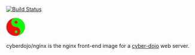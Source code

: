 [![Build Status](https://travis-ci.org/cyber-dojo/nginx.svg?branch=master)](https://travis-ci.org/cyber-dojo/nginx)

<img src="https://raw.githubusercontent.com/cyber-dojo/nginx/master/images/home_page_logo.png" alt="cyber-dojo yin/yang logo" width="50px" height="50px"/>

cyberdojo/nginx is the nginx front-end image for a [cyber-dojo](http://cyber-dojo.org) web server.<br/>

